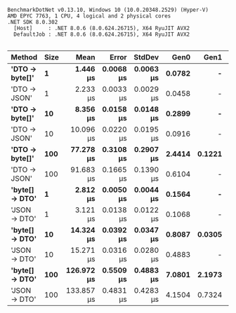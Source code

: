 ```

BenchmarkDotNet v0.13.10, Windows 10 (10.0.20348.2529) (Hyper-V)
AMD EPYC 7763, 1 CPU, 4 logical and 2 physical cores
.NET SDK 8.0.302
  [Host]     : .NET 8.0.6 (8.0.624.26715), X64 RyuJIT AVX2
  DefaultJob : .NET 8.0.6 (8.0.624.26715), X64 RyuJIT AVX2


```
| Method         | Size | Mean       | Error     | StdDev    | Gen0   | Gen1   | Allocated |
|--------------- |----- |-----------:|----------:|----------:|-------:|-------:|----------:|
| **&#39;DTO → byte[]&#39;** | **1**    |   **1.446 μs** | **0.0068 μs** | **0.0063 μs** | **0.0782** |      **-** |    **1320 B** |
| &#39;DTO → JSON&#39;   | 1    |   2.233 μs | 0.0033 μs | 0.0029 μs | 0.0458 |      - |     776 B |
| **&#39;DTO → byte[]&#39;** | **10**   |   **8.356 μs** | **0.0158 μs** | **0.0148 μs** | **0.2899** |      **-** |    **4920 B** |
| &#39;DTO → JSON&#39;   | 10   |  10.096 μs | 0.0220 μs | 0.0195 μs | 0.0916 |      - |    1712 B |
| **&#39;DTO → byte[]&#39;** | **100**  |  **77.278 μs** | **0.3108 μs** | **0.2907 μs** | **2.4414** | **0.1221** |   **40968 B** |
| &#39;DTO → JSON&#39;   | 100  |  91.683 μs | 0.1665 μs | 0.1390 μs | 0.6104 |      - |   11288 B |
| **&#39;byte[] → DTO&#39;** | **1**    |   **2.812 μs** | **0.0050 μs** | **0.0044 μs** | **0.1564** |      **-** |    **2672 B** |
| &#39;JSON → DTO&#39;   | 1    |   3.121 μs | 0.0138 μs | 0.0122 μs | 0.1068 |      - |    1800 B |
| **&#39;byte[] → DTO&#39;** | **10**   |  **14.324 μs** | **0.0392 μs** | **0.0347 μs** | **0.8087** | **0.0305** |   **13592 B** |
| &#39;JSON → DTO&#39;   | 10   |  15.271 μs | 0.0316 μs | 0.0280 μs | 0.4883 |      - |    8488 B |
| **&#39;byte[] → DTO&#39;** | **100**  | **126.972 μs** | **0.5509 μs** | **0.4883 μs** | **7.0801** | **2.1973** |  **118824 B** |
| &#39;JSON → DTO&#39;   | 100  | 133.857 μs | 0.4831 μs | 0.4283 μs | 4.1504 | 0.7324 |   73192 B |
